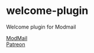 # welcome-plugin
Welcome plugin for Modmail

[ModMail](https://github.com/kyb3r/modmail)  
[Patreon](https://patreon.com/kyber/)


